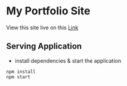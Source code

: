 # My Portfolio Site

View this site live on this [Link](https://www.yuchiu.com)

## Serving Application

- install dependencies & start the application

```terminal
npm install
npm start
```
